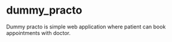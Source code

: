 # dummy_practo
Dummy practo is simple web application where patient can book appointments with doctor.
